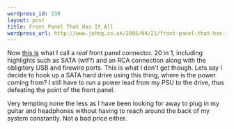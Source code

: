 ```yaml
--- 
wordpress_id: 330
layout: post
title: Front Panel That Has It All
wordpress_url: http://www.johng.co.uk/2005/04/21/front-panel-that-has-it-all/
---
```

<p>Now <a target="_self" href="http://www.gizmodo.com/gadgets/peripherals/input/sunbeam-20in1-front-panel-reviewed-verdict-excellent-100431.php">this is</a> what I call a <em>real</em> front panel connector. 20 in 1, including highlights such as SATA (wtf?) and an RCA connection along with the obligitory USB and firewire ports. This is what I don't get though. Lets say I decide to hook up a SATA hard drive using this thing, where is the power coming from? I still have to run a power lead from my PSU to the drive, thus defeating the point of the front panel.</p><p>Very tempting none the less as I have been looking for away to plug in my guitar and headphones without having to reach around the back of my system constantly. Not a bad price either.<br /> </p>
